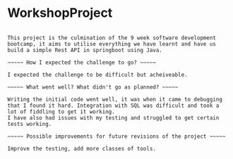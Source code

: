 # WorkshopProject

~~~~~ Why are we doing this? ~~~~~ 

This project is the culmination of the 9 week software development bootcamp, it aims to utilise everything we have learnt and have us build a simple Rest API in springboot using Java. 

~~~~~ How I expected the challenge to go? ~~~~~ 

I expected the challenge to be difficult but acheiveable. 

~~~~~ What went well? What didn't go as planned? ~~~~~ 

Writing the initial code went well, it was when it came to debugging that I found it hard. Integration with SQL was difficult and took a lot of fiddling to get it working. 
I have also had issues with my testing and struggled to get certain tests working. 

~~~~~ Possible improvements for future revisions of the project ~~~~~ 

Improve the testing, add more classes of tools.


